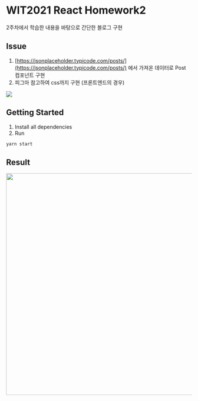 # WIT2021 React Homework2
2주차에서 학습한 내용을 바탕으로 간단한 블로그 구현

## Issue
1. [https://jsonplaceholder.typicode.com/posts/](https://jsonplaceholder.typicode.com/posts/) 에서 가져온 데이터로 Post 컴포넌트 구현
2. 피그마 참고하여 css까지 구현 (프론트엔드의 경우)
<img src="https://user-images.githubusercontent.com/51810552/112816384-5177f700-90bc-11eb-8020-3c49b4fc5f06.PNG">

## Getting Started
1. Install all dependencies
2. Run

```bash
yarn start
```

## Result
<img width="600px" src="https://user-images.githubusercontent.com/51810552/112815370-33f65d80-90bb-11eb-84e8-3f75c50bb423.PNG">
